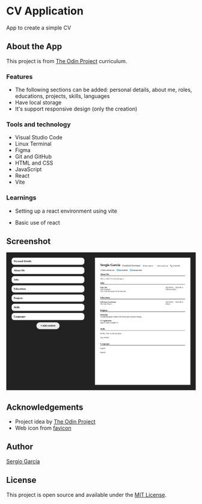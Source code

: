 # CV Application

App to create a simple CV

## About the App

This project is from [The Odin Project](https://www.theodinproject.com/lessons/node-path-react-new-cv-application) curriculum.

### Features

- The following sections can be added: personal details, about me, roles, educations, projects, skills, languages
- Have local storage
- It's support responsive design (only the creation)

### Tools and technology

- Visual Studio Code
- Linux Terminal
- Figma
- Git and GitHub
- HTML and CSS
- JavaScript
- React
- Vite

### Learnings

- Setting up a react environment using vite

- Basic use of react

## Screenshot

![screenshot](./src/assets/images/screenshot.png)

## Acknowledgements

- Project idea by [The Odin Project](https://www.theodinproject.com/)
- Web icon from [favicon](https://favicon.io/)

## Author

[Sergio García](https://github.com/sergiogarciiam)

## License

This project is open source and available under the [MIT License](./LICENSE).
